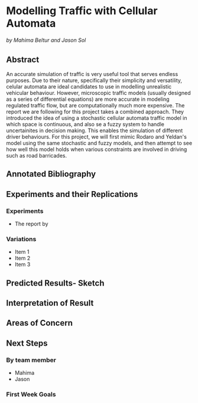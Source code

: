 # Modelling Traffic with Cellular Automata

###### by Mahima Beltur and Jason Sol

## Abstract

An accurate simulation of traffic is very useful tool that serves endless purposes. Due to their nature, specifically their simplicity and versatility, celular automata are ideal candidates to use in modelling unrealistic vehicular behaviour. However, microscopic traffic models (usually designed as a series of differential equations) are more accurate in modeling regulated traffic flow, but are computationally much more expensive. The report we are following for this project takes a combined approach. They introduced the idea of using a stochastic cellular automata traffic model in which space is continuous, and also se a fuzzy system to handle uncertainites in decision making. This enables the simulation of different driver behaviours. For this project, we will first mimic Rodaro and Yeldan's model using the same stochastic and fuzzy models, and then attempt to see how well this model holds when various constraints are involved in driving such as road barricades.


## Annotated Bibliography



## Experiments and their Replications

### Experiments

* The report by 

### Variations

* Item 1
* Item 2
* Item 3

## Predicted Results- Sketch

## Interpretation of Result

## Areas of Concern

## Next Steps

### By team member

* Mahima
* Jason

### First Week Goals
